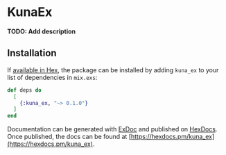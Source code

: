 # KunaEx

**TODO: Add description**

## Installation

If [available in Hex](https://hex.pm/docs/publish), the package can be installed
by adding `kuna_ex` to your list of dependencies in `mix.exs`:

```elixir
def deps do
  [
    {:kuna_ex, "~> 0.1.0"}
  ]
end
```

Documentation can be generated with [ExDoc](https://github.com/elixir-lang/ex_doc)
and published on [HexDocs](https://hexdocs.pm). Once published, the docs can
be found at [https://hexdocs.pm/kuna_ex](https://hexdocs.pm/kuna_ex).

